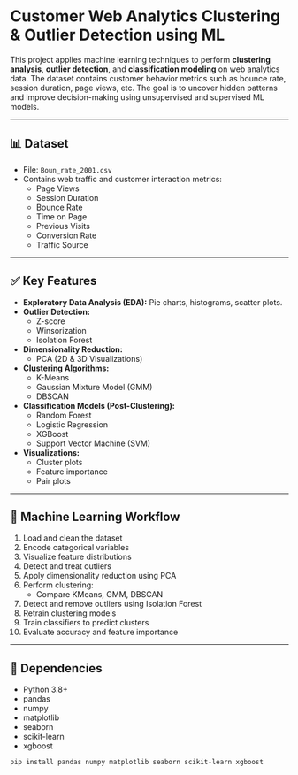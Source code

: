 # Customer Web Analytics Clustering & Outlier Detection using ML

This project applies machine learning techniques to perform **clustering analysis**, **outlier detection**, and **classification modeling** on web analytics data. The dataset contains customer behavior metrics such as bounce rate, session duration, page views, etc. The goal is to uncover hidden patterns and improve decision-making using unsupervised and supervised ML models.

---

## 📊 Dataset

- File: `Boun_rate_2001.csv`
- Contains web traffic and customer interaction metrics:
  - Page Views
  - Session Duration
  - Bounce Rate
  - Time on Page
  - Previous Visits
  - Conversion Rate
  - Traffic Source

---

## ✅ Key Features

- **Exploratory Data Analysis (EDA):** Pie charts, histograms, scatter plots.
- **Outlier Detection:**
  - Z-score
  - Winsorization
  - Isolation Forest
- **Dimensionality Reduction:**
  - PCA (2D & 3D Visualizations)
- **Clustering Algorithms:**
  - K-Means
  - Gaussian Mixture Model (GMM)
  - DBSCAN
- **Classification Models (Post-Clustering):**
  - Random Forest
  - Logistic Regression
  - XGBoost
  - Support Vector Machine (SVM)
- **Visualizations:**
  - Cluster plots
  - Feature importance
  - Pair plots

---

## 🧠 Machine Learning Workflow

1. Load and clean the dataset
2. Encode categorical variables
3. Visualize feature distributions
4. Detect and treat outliers
5. Apply dimensionality reduction using PCA
6. Perform clustering:
   - Compare KMeans, GMM, DBSCAN
7. Detect and remove outliers using Isolation Forest
8. Retrain clustering models
9. Train classifiers to predict clusters
10. Evaluate accuracy and feature importance

---

## 📌 Dependencies

- Python 3.8+
- pandas
- numpy
- matplotlib
- seaborn
- scikit-learn
- xgboost

```bash
pip install pandas numpy matplotlib seaborn scikit-learn xgboost
